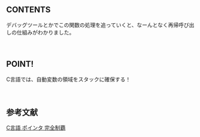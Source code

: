 ## CONTENTS
デバッグツールとかでこの関数の処理を追っていくと、なーんとなく再帰呼び出しの仕組みがわかりました。
<br>
<br>
<br>

## POINT!
C言語では、自動変数の領域をスタックに確保する！
<br>
<br>
<br>
## 参考文献
[C言語 ポインタ 完全制覇](http://kmaebashi.com/seiha2/index.html)
